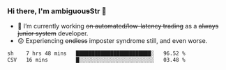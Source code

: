 ### Hi there, I'm ambiguou~~s~~Str 👋

<!--
**ambiguoustexture/ambiguoustexture** is a ✨ _special_ ✨ repository because its `README.md` (this file) appears on your GitHub profile.

Here are some ideas to get you started:
-->
- 🔭 I’m currently working ~~on automated/low-latency trading~~ as a ~~always junior system~~ developer.
- :worried: Experiencing ~~endless~~ imposter syndrome still, and even worse.

<!--START_SECTION:waka-->

```txt
sh    7 hrs 48 mins   ████████████████████████░   96.52 %
CSV   16 mins         █░░░░░░░░░░░░░░░░░░░░░░░░   03.48 %
```

<!--END_SECTION:waka-->
